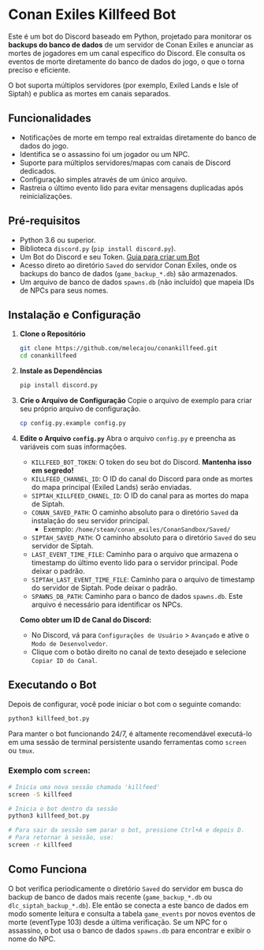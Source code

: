 # Conan Exiles Killfeed Bot

Este é um bot do Discord baseado em Python, projetado para monitorar os **backups do banco de dados** de um servidor de Conan Exiles e anunciar as mortes de jogadores em um canal específico do Discord. Ele consulta os eventos de morte diretamente do banco de dados do jogo, o que o torna preciso e eficiente.

O bot suporta múltiplos servidores (por exemplo, Exiled Lands e Isle of Siptah) e publica as mortes em canais separados.

## Funcionalidades

- Notificações de morte em tempo real extraídas diretamente do banco de dados do jogo.
- Identifica se o assassino foi um jogador ou um NPC.
- Suporte para múltiplos servidores/mapas com canais de Discord dedicados.
- Configuração simples através de um único arquivo.
- Rastreia o último evento lido para evitar mensagens duplicadas após reinicializações.

## Pré-requisitos

- Python 3.6 ou superior.
- Biblioteca `discord.py` (`pip install discord.py`).
- Um Bot do Discord e seu Token. [Guia para criar um Bot](https://discordpy.readthedocs.io/en/stable/discord.html)
- Acesso direto ao diretório `Saved` do servidor Conan Exiles, onde os backups do banco de dados (`game_backup_*.db`) são armazenados.
- Um arquivo de banco de dados `spawns.db` (não incluído) que mapeia IDs de NPCs para seus nomes.

## Instalação e Configuração

1.  **Clone o Repositório**
    ```bash
    git clone https://github.com/melecajou/conankillfeed.git
    cd conankillfeed
    ```

2.  **Instale as Dependências**
    ```bash
    pip install discord.py
    ```

3.  **Crie o Arquivo de Configuração**
    Copie o arquivo de exemplo para criar seu próprio arquivo de configuração.
    ```bash
    cp config.py.example config.py
    ```

4.  **Edite o Arquivo `config.py`**
    Abra o arquivo `config.py` e preencha as variáveis com suas informações.

    - `KILLFEED_BOT_TOKEN`: O token do seu bot do Discord. **Mantenha isso em segredo!**
    - `KILLFEED_CHANNEL_ID`: O ID do canal do Discord para onde as mortes do mapa principal (Exiled Lands) serão enviadas.
    - `SIPTAH_KILLFEED_CHANEL_ID`: O ID do canal para as mortes do mapa de Siptah.
    - `CONAN_SAVED_PATH`: O caminho absoluto para o diretório `Saved` da instalação do seu servidor principal.
      - Exemplo: `/home/steam/conan_exiles/ConanSandbox/Saved/`
    - `SIPTAH_SAVED_PATH`: O caminho absoluto para o diretório `Saved` do seu servidor de Siptah.
    - `LAST_EVENT_TIME_FILE`: Caminho para o arquivo que armazena o timestamp do último evento lido para o servidor principal. Pode deixar o padrão.
    - `SIPTAH_LAST_EVENT_TIME_FILE`: Caminho para o arquivo de timestamp do servidor de Siptah. Pode deixar o padrão.
    - `SPAWNS_DB_PATH`: Caminho para o banco de dados `spawns.db`. Este arquivo é necessário para identificar os NPCs.

    **Como obter um ID de Canal do Discord:**
    - No Discord, vá para `Configurações de Usuário` > `Avançado` e ative o `Modo de Desenvolvedor`.
    - Clique com o botão direito no canal de texto desejado e selecione `Copiar ID do Canal`.

## Executando o Bot

Depois de configurar, você pode iniciar o bot com o seguinte comando:

```bash
python3 killfeed_bot.py
```

Para manter o bot funcionando 24/7, é altamente recomendável executá-lo em uma sessão de terminal persistente usando ferramentas como `screen` ou `tmux`.

### Exemplo com `screen`:

```bash
# Inicia uma nova sessão chamada 'killfeed'
screen -S killfeed

# Inicia o bot dentro da sessão
python3 killfeed_bot.py

# Para sair da sessão sem parar o bot, pressione Ctrl+A e depois D.
# Para retornar à sessão, use:
screen -r killfeed
```

## Como Funciona

O bot verifica periodicamente o diretório `Saved` do servidor em busca do backup de banco de dados mais recente (`game_backup_*.db` ou `dlc_siptah_backup_*.db`). Ele então se conecta a este banco de dados em modo somente leitura e consulta a tabela `game_events` por novos eventos de morte (eventType 103) desde a última verificação. Se um NPC for o assassino, o bot usa o banco de dados `spawns.db` para encontrar e exibir o nome do NPC.
